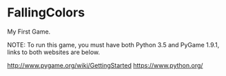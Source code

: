# FallingColors
My First Game.

NOTE: To run this game, you must have both Python 3.5 and PyGame 1.9.1, links to both websites are below.


http://www.pygame.org/wiki/GettingStarted
https://www.python.org/
